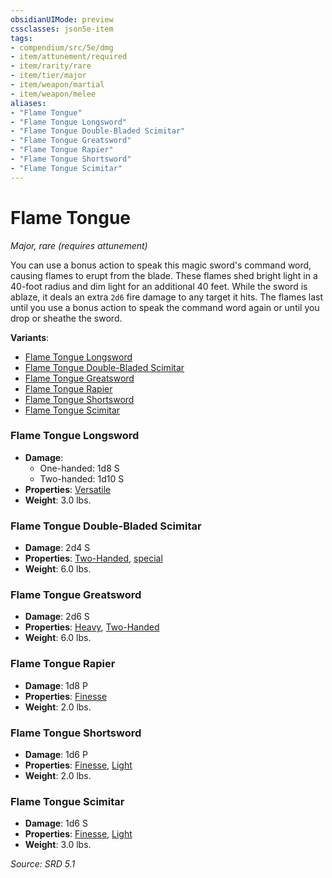 ```yaml
---
obsidianUIMode: preview
cssclasses: json5e-item
tags:
- compendium/src/5e/dmg
- item/attunement/required
- item/rarity/rare
- item/tier/major
- item/weapon/martial
- item/weapon/melee
aliases: 
- "Flame Tongue"
- "Flame Tongue Longsword"
- "Flame Tongue Double-Bladed Scimitar"
- "Flame Tongue Greatsword"
- "Flame Tongue Rapier"
- "Flame Tongue Shortsword"
- "Flame Tongue Scimitar"
---
```

# Flame Tongue
*Major, rare (requires attunement)*  


You can use a bonus action to speak this magic sword's command word, causing flames to erupt from the blade. These flames shed bright light in a 40-foot radius and dim light for an additional 40 feet. While the sword is ablaze, it deals an extra `2d6` fire damage to any target it hits. The flames last until you use a bonus action to speak the command word again or until you drop or sheathe the sword.

**Variants**:
- [Flame Tongue Longsword](#Flame%20Tongue%20Longsword)
- [Flame Tongue Double-Bladed Scimitar](#Flame%20Tongue%20Double-Bladed%20Scimitar)
- [Flame Tongue Greatsword](#Flame%20Tongue%20Greatsword)
- [Flame Tongue Rapier](#Flame%20Tongue%20Rapier)
- [Flame Tongue Shortsword](#Flame%20Tongue%20Shortsword)
- [Flame Tongue Scimitar](#Flame%20Tongue%20Scimitar)

### Flame Tongue Longsword

- **Damage**:
  - One-handed: 1d8 S
  - Two-handed: 1d10 S
- **Properties**: [Versatile](TTRPG/rules/item-properties.md#Versatile)
- **Weight**: 3.0 lbs.

### Flame Tongue Double-Bladed Scimitar

- **Damage**: 2d4 S
- **Properties**: [Two-Handed](TTRPG/rules/item-properties.md#Two-Handed), [special](TTRPG/rules/item-properties.md#Special%20Weapons)
- **Weight**: 6.0 lbs.

### Flame Tongue Greatsword

- **Damage**: 2d6 S
- **Properties**: [Heavy](TTRPG/rules/item-properties.md#Heavy), [Two-Handed](TTRPG/rules/item-properties.md#Two-Handed)
- **Weight**: 6.0 lbs.

### Flame Tongue Rapier

- **Damage**: 1d8 P
- **Properties**: [Finesse](TTRPG/rules/item-properties.md#Finesse)
- **Weight**: 2.0 lbs.

### Flame Tongue Shortsword

- **Damage**: 1d6 P
- **Properties**: [Finesse](TTRPG/rules/item-properties.md#Finesse), [Light](TTRPG/rules/item-properties.md#Light)
- **Weight**: 2.0 lbs.

### Flame Tongue Scimitar

- **Damage**: 1d6 S
- **Properties**: [Finesse](TTRPG/rules/item-properties.md#Finesse), [Light](TTRPG/rules/item-properties.md#Light)
- **Weight**: 3.0 lbs.


*Source: SRD 5.1*